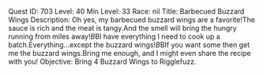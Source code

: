 Quest ID: 703
Level: 40
Min Level: 33
Race: nil
Title: Barbecued Buzzard Wings
Description: Oh yes, my barbecued buzzard wings are a favorite!The sauce is rich and the meat is tangy.And the smell will bring the hungry running from miles away!$B$BI have everything I need to cook up a batch.Everything...except the buzzard wings!$B$BIf you want some then get me the buzzard wings.Bring me enough, and I might even share the recipe with you!
Objective: Bring 4 Buzzard Wings to Rigglefuzz.
